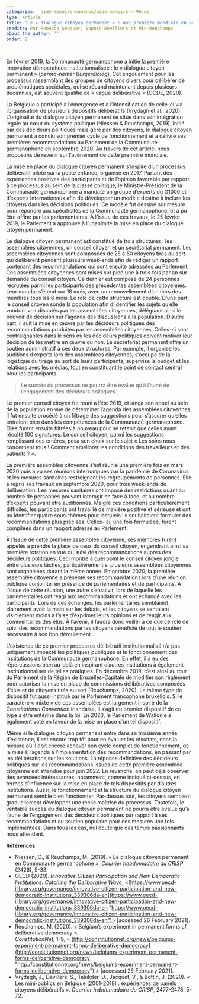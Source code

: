 ```yaml
---
categories: _aide-memoire-numeros/aide-memoire-n-96.md
type: article
title: 'Le « dialogue citoyen permanent » : une première mondiale en Belgique germanophone'
credits: Par Rebecca Gebauer, Sophie Devillers et Min Reuchamps
about_the_author: ''
order: 2

---
```

En février 2019, la Communauté germanophone a initié la première innovation démocratique institutionnalisée : le « dialogue citoyen permanent&nbsp;» (_perma-nenter Bürgerdialog_). Cet engouement pour les processus rassemblant des groupes de citoyens divers pour délibérer de problématiques sociétales, qui se répand maintenant depuis plusieurs décennies, est souvent qualifié de « vague délibérative&nbsp;» (OCDE, 2020).

La Belgique a participé à l’émergence et à l’intensification de celle-ci via l’organisation de plusieurs dispositifs délibératifs (Vrydagh et al., 2020). L’originalité du dialogue citoyen permanent se situe dans son intégration légale au cœur du système politique (Niessen & Reuchamps, 2019). Initié par des décideurs politiques mais géré par des citoyens, le dialogue citoyen permanent a conclu son premier cycle de fonctionnement et a délivré ses premières recommandations au Parlement de la Communauté germanophone en septembre 2020. Au travers de cet article, nous proposons de revenir sur l’avènement de cette première mondiale.

La mise en place du dialogue citoyen permanent s’inspire d’un processus délibératif pilote sur la petite enfance, organisé en 2017. Partant des expériences positives des participants et de l’opinion favorable par rapport à ce processus au sein de la classe politique, le Ministre-Président de la Communauté germanophone a mandaté un groupe d’experts du G1000 et d’experts internationaux afin de développer un modèle destiné à inclure les citoyens dans les décisions politiques. Ce modèle fut dessiné sur mesure pour répondre aux spécificités de la Communauté germanophone, et a pu être affiné par les parlementaires. À l’issue de ces travaux, le 25 février 2019, le Parlement a approuvé à l’unanimité la mise en place du dialogue citoyen permanent.

Le dialogue citoyen permanent est constitué de trois structures : les assemblées citoyennes, un conseil citoyen et un secrétariat permanent. Les assemblées citoyennes sont composées de 25 à 50 citoyens tirés au sort qui délibèrent pendant plusieurs week-ends afin de rédiger un rapport contenant des recommandations qui sont ensuite adressées au Parlement. Ces assemblées citoyennes sont mises sur pied une à trois fois par an sur demande du conseil citoyen. Ce dernier est composé de 24 personnes recrutées parmi les participants des précédentes assemblées citoyennes. Leur mandat s’étend sur 18 mois, avec un renouvellement d’un tiers des membres tous les 6 mois. Le rôle de cette structure est double. D’une part, le conseil citoyen sonde la population afin d’identifier les sujets qu’elle voudrait voir discutés par les assemblées citoyennes, déléguant ainsi le pouvoir de décision sur l’agenda des discussions à la population. D’autre part, il suit la mise en œuvre par les décideurs politiques des recommandations produites par les assemblées citoyennes. Celles-ci sont contraignantes dans le sens où les décideurs politiques doivent motiver leur décision de les mettre en œuvre ou non. Le secrétariat permanent offre un soutien administratif à ces deux structures. Par exemple, il organise les auditions d’experts lors des assemblées citoyennes, s’occupe de la logistique du tirage au sort de leurs participants, supervise le budget et les relations avec les médias, tout en constituant le point de contact central pour les participants.

> Le succès du processus ne pourra être évalué qu’à l’aune de l’engagement des décideurs politiques.

Le premier conseil citoyen fut réuni à l’été 2019, et lança son appel au sein de la population en vue de déterminer l’agenda des assemblées citoyennes. Il fut ensuite procédé à un filtrage des suggestions pour s’assurer qu’elles entraient bien dans les compétences de la Communauté germanophone. Elles furent ensuite filtrées à nouveau pour ne retenir que celles ayant récolté 100 signatures. Le conseil citoyen, parmi les suggestions remplissant ces critères, posa son choix sur le sujet « Les soins nous concernent tous ! Comment améliorer les conditions des travailleurs et des patients&nbsp;?&nbsp;».

La première assemblée citoyenne s’est réunie une première fois en mars 2020 puis a vu ses réunions interrompues par la pandémie de Coronavirus et les mesures sanitaires restreignant les regroupements de personnes. Elle a repris ses travaux en septembre 2020, pour trois week-ends de délibération. Les mesures sanitaires ont imposé des restrictions quant au nombre de personnes pouvant interagir en face à face, et au nombre d’experts pouvant être auditionnés. Malgré ces conditions particulièrement difficiles, les participants ont travaillé de manière positive et sérieuse et ont pu identifier quatre sous-thèmes pour lesquels ils souhaitaient formuler des recommandations plus précises. Celles- ci, une fois formulées, furent compilées dans un rapport adressé au Parlement.

À l’issue de cette première assemblée citoyenne, ses membres furent appelés à prendre la place de ceux du conseil citoyen, engendrant ainsi sa première rotation en vue du suivi des recommandations auprès des décideurs politiques. Ceci montre à quel point le conseil citoyen jongle entre plusieurs tâches, particulièrement si plusieurs assemblées citoyennes sont organisées durant la même année. En octobre 2020, la première assemblée citoyenne a présenté ses recommandations lors d’une réunion publique conjointe, en présence de parlementaires et de participants. À l’issue de cette réunion, une autre s’ensuivit, lors de laquelle les parlementaires ont réagi aux recommandations et ont échangé avec les participants. Lors de ces échanges, les parlementaires semblaient clairement avoir la main sur les débats, et les citoyens se sentaient visiblement moins à l’aise d’exprimer leurs opinions et de réagir aux commentaires des élus. À l’avenir, il faudra donc veiller à ce que ce rôle de suivi des recommandations par les citoyens bénéficie de tout le soutien nécessaire à son bon déroulement.

L’existence de ce premier processus délibératif institutionnalisé n’a pas uniquement impacté les politiques publiques et le fonctionnement des institutions de la Communauté germanophone. En effet, il a eu des répercussions bien au-delà en inspirant d’autres institutions à également institutionnaliser de telles pratiques. En décembre 2019, c’est ainsi au tour du Parlement de la Région de Bruxelles-Capitale de modifier son règlement pour autoriser la mise en place de commissions délibératives composées d’élus et de citoyens tirés au sort (Reuchamps, 2020). Le même type de dispositif fut aussi institué par le Parlement francophone bruxellois. Si le caractère « mixte&nbsp;» de ces assemblées est largement inspiré de la _Constitutional Convention_ irlandaise, il s’agit du premier dispositif de ce type à être entériné dans la loi. En 2020, le Parlement de Wallonie a également voté en faveur de la mise en place d’un tel dispositif.

Même si le dialogue citoyen permanent entre dans sa troisième année d’existence, il est encore trop tôt pour en évaluer les résultats, dans la mesure où il doit encore achever son cycle complet de fonctionnement, de la mise à l’agenda à l’implémentation des recommandations, en passant par les délibérations sur les solutions. La réponse définitive des décideurs politiques sur les recommandations issues de cette première assemblée citoyenne est attendue pour juin 2022. En revanche, on peut déjà observer des avancées intéressantes, notamment, comme indiqué ci-dessus, en termes d’influence sur la mise en place de tels dispositifs par d’autres institutions. Aussi, le fonctionnement et la structure du dialogue citoyen permanent semble bien fonctionner. Par-dessus tout, les citoyens semblent graduellement développer une réelle maîtrise du processus. Toutefois, le véritable succès du dialogue citoyen permanent ne pourra être évalué qu’à l’aune de l’engagement des décideurs politiques par rapport à ses recommandations et au soutien populaire pour ces mesures une fois implémentées. Dans tous les cas, nul doute que des temps passionnants nous attendent.

**Références**

- Niessen, C., & Reuchamps, M. (2019). « Le dialogue citoyen permanent en Communauté germanophone&nbsp;». _Courrier hebdomadaire du CRISP_ (2426), 5-38.
- OECD (2020). _Innovative Citizen Participation and New Democratic Institutions: Catching the Deliberative Wave_, <[https://www.oecd-ilibrary.org/governance/innovative-citizen-participation-and-new-democratic-institutions_339306da-en](https://www.oecd-ilibrary.org/governance/innovative-citizen-participation-and-new-democratic-institutions_339306da-en "https://www.oecd-ilibrary.org/governance/innovative-citizen-participation-and-new-democratic-institutions_339306da-en")> \[accessed 26 February 2021\].
- Reuchamps, M. (2020). « Belgium’s experiment in permanent forms of deliberative democracy&nbsp;».  
 _ConstitutionNet_, 1-9, < [http://constitutionnet.org/news/belgiums-experiment-permanent-forms-deliberative-democracy](http://constitutionnet.org/news/belgiums-experiment-permanent-forms-deliberative-democracy "http://constitutionnet.org/news/belgiums-experiment-permanent-forms-deliberative-democracy") > \[accessed 26 February 2021\].
- Vrydagh, J., Devillers, S., Talukder, D., Jacquet, V., & Bottin, J. (2020). « Les mini-publics en Belgique (2001-2018) : expériences de panels citoyens délibératifs&nbsp;». _Courrier hebdomadaire du CRISP_, 2477-2478, 5-72.